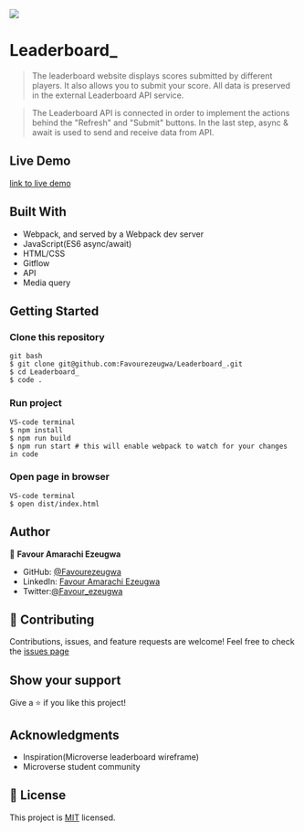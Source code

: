 ![](https://img.shields.io/badge/Microverse-blueviolet)

# Leaderboard\_

> The leaderboard website displays scores submitted by different players. It also allows you to submit your score. All data is preserved in the external Leaderboard API service.

> The Leaderboard API is connected in order to implement the actions behind the "Refresh" and "Submit" buttons. In the last step, async & await is used to send and receive data from API.

## Live Demo

[link to live demo](https://favourezeugwa.github.io/Leaderboard_/)

## Built With

- Webpack, and served by a Webpack dev server
- JavaScript(ES6 async/await)
- HTML/CSS
- Gitflow
- API
- Media query

## Getting Started

### Clone this repository

```
git bash
$ git clone git@github.com:Favourezeugwa/Leaderboard_.git
$ cd Leaderboard_
$ code .
```

### Run project

```
VS-code terminal
$ npm install
$ npm run build
$ npm run start # this will enable webpack to watch for your changes in code
```

### Open page in browser

```
VS-code terminal
$ open dist/index.html
```

## Author

👤 **Favour Amarachi Ezeugwa**

- GitHub: [@Favourezeugwa](https://github.com/Favourezeugwa)
- LinkedIn: [Favour Amarachi Ezeugwa](https://www.linkedin.com/in/favour-amarachi-ezeugwa-a5bb31149/)
- Twitter:[@Favour_ezeugwa](https://twitter.com/Favour_ezeugwa)

## 🤝 Contributing

Contributions, issues, and feature requests are welcome!
Feel free to check the [issues page](https://github.com/Favourezeugwa/Leaderboard_/issues)

## Show your support

Give a ⭐️ if you like this project!

## Acknowledgments

- Inspiration(Microverse leaderboard wireframe)
- Microverse student community

## 📝 License

This project is [MIT](./MIT.md) licensed.
